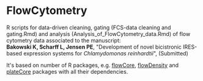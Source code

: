 # FlowCytometry
R scripts for data-driven cleaning, gating (FCS-data cleaning and gating.Rmd) and analysis (Analysis_of_FlowCytometry_data.Rmd) of flow cytometry data associated to the manuscript:  
**Bakowski K, Scharff L, Jensen PE**, "Development of novel bicistronic IRES-based expression systems for _Chlamydomonas reinhardtii_", (Submitted)

It's based on number of R packages, e.g. [flowCore](http://bioconductor.org/packages/release/bioc/html/flowCore.html), [flowDensity](https://bioconductor.org/packages/release/bioc/html/flowDensity.html) and [plateCore](https://www.bioconductor.org/packages/release/bioc/html/plateCore.html) packages with all their dependencies.

